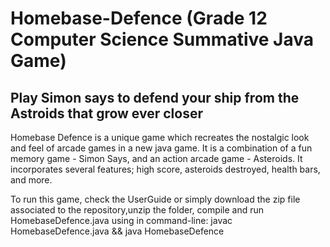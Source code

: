 # Homebase-Defence (Grade 12 Computer Science Summative Java Game)
## Play Simon says to defend your ship from the Astroids that grow ever closer
Homebase Defence is a unique game which recreates the nostalgic look and feel of arcade games in a new java game. It is a combination of a fun memory game - Simon Says, and an action arcade game - Asteroids. It incorporates several features; high score, asteroids destroyed, health bars, and more.

To run this game, check the UserGuide or simply download the zip file associated to the repository,unzip the folder, compile and run HomebaseDefence.java using in command-line: javac HomebaseDefence.java && java HomebaseDefence
